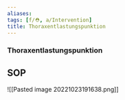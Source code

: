 ```yaml
---
aliases: 
tags: [f/⛑️, a/Intervention]
title: Thoraxentlastungspunktion
---
```

### Thoraxentlastungspunktion

## SOP
![[Pasted image 20221023191638.png]]